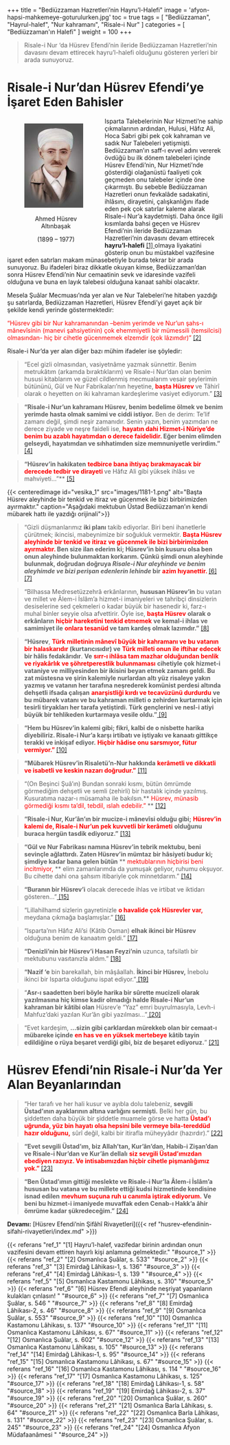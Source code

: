 +++
title = "Bediüzzaman Hazretleri’nin Hayru’l-Halefi"
image = 'afyon-hapsi-mahkemeye-goturulurken.jpg'
toc = true
tags = [
    "Bediüzzaman",
    "Hayrul-halef",
    "Nur kahramanı",
    "Risale-i Nur"
]
categories = [
    "Bediüzzaman'ın Halefi"
]
weight = 100
+++


>Risale-i Nur ‘da Hüsrev Efendi’nin ileride Bediüzzaman Hazretleri’nin davasını devam ettirecek hayru’l-halefi olduğunu gösteren yerleri bir arada sunuyoruz. 


# Risale-i Nur’dan Hüsrev Efendi’ye İşaret Eden Bahisler

<figure style="float:left; width: 147px;">
  <img src="images/husrev-ustad.jpg"  />
  <figcaption>
      <p style="text-align:center;">Ahmed Hüsrev Altınbaşak</p>
      <p style="text-align:center;">(1899 – 1977)</p>
  </figcaption>
</figure>



Isparta Talebelerinin Nur Hizmeti’ne sahip çıkmalarının ardından, Hulusi, 
Hâfız Ali, Hoca Sabri gibi pek çok kahraman ve sadık Nur Talebeleri yetişmişti.
Bediüzzaman’ın saff-ı evvel adını vererek övdüğü bu ilk dönem talebeleri içinde
Hüsrev Efendi’nin, Nur Hizmeti’nde gösterdiği olağanüstü faaliyeti çok geçmeden
onu talebeler içinde öne çıkarmıştı. Bu sebeble Bediüzzaman Hazretleri onun 
fevkalâde sadakatini, ihlâsını, dirayetini, çalışkanlığını ifade eden pek çok 
satırlar kaleme alarak Risale-i Nur’a kaydetmişti. Daha önce ilgili kısımlarda 
bahsi geçen ve Hüsrev Efendi’nin ileride Bediüzzaman Hazretleri’nin davasını devam 
ettirecek <b>hayru’l-halefi</b> 
<a name="source_1" href="#ref_1"> [1] </a>
olmaya liyakatini gösterip onun bu müstakbel
vazifesine işaret eden satırları makam münasebetiyle burada tekrar bir arada sunuyoruz. 
Bu ifadeleri biraz dikkatle okuyan kimse, Bediüzzaman’dan sonra Hüsrev Efendi’nin Nur 
cemaatinin sevk ve idaresinde vazifeli olduğuna ve buna en layık talebesi olduğuna kanaat sahibi olacaktır.


Mesela Şuâlar Mecmuası’nda yer alan ve Nur Talebeleri’ne hitaben yazdığı şu satırlarda, Bediüzzaman Hazretleri, 
Hüsrev Efendi’yi gayet açık bir şekilde kendi yerinde göstermektedir:


<span style="color:red">“Hüsrev gibi bir Nur kahramanından –benim yerimde 
ve Nur’un şahs-ı mânevîsinin (manevi şahsiyetinin) çok ehemmiyetli 
bir mümessili (temsilcisi) olmasından-  hiç bir cihetle gücenmemek elzemdir
 (çok lâzımdır)” <a name="source_2" href="#ref_2"> [2] </a> </span>

Risale-i Nur’da yer alan diğer bazı mühim ifadeler ise şöyledir:


> “Ecel gizli olmasından, vasiyetnâme yazmak sünnettir. 
Benim metrukâtım (arkamda bıraktıklarım) ve Risale-i Nur’dan olan benim hususi kitablarım ve güzel cildlenmiş 
mecmualarım vesair şeylerimin bütününü, Gül ve Nur Fabrikaları’nın heyetine, **<span style="color:red"> başta Hüsrev </span>** ve
 Tâhirî olarak o heyetten on iki kahraman kardeşlerime vasiyet ediyorum.” 
<a name="source_3" href="#ref_3"> [3] </a>

>**“Risale-i Nur’un kahramanı Hüsrev, benim bedelime ölmek ve benim yerimde hasta olmak samimi ve ciddi istiyor.** 
Ben de derim: Te’lif zamanı değil, şimdi neşir zamanıdır. 
Senin yazın, benim yazımdan ne derece ziyade ve neşre faideli ise,
**<span style="color:red"> hayatın dahi Hizmet-i Nûriye’de benim bu azablı hayatımdan o derece faidelidir. </span>** **Eğer benim elimden gelseydi, hayatımdan ve sıhhatimden size memnuniyetle verirdim.”** 
<a name="source_4" href="#ref_4"> [4] </a>

>**“Hüsrev’in hakikaten** **<span style="color:red">tedbirce bana ihtiyaç bırakmayacak bir derecede tedbir ve dirayeti </span>** ve Hâfız Ali gibi yüksek ihlâsı ve mahviyeti…”**  <a name="source_5" href="#ref_5"> [5] </a>

{{< centeredimage id="vesika_1" 
                  src="images/1181-1.png"
                  alt="Başta Hüsrev aleyhinde bir tenkid ve itiraz ve gücenmek ile bizi birbirimizden ayırmaktır."
                  caption="Aşağıdaki mektubun Üstad Bediüzzaman’ın kendi mübarek hattı ile yazdığı orijinali">}}

>“Gizli düşmanlarımız **iki planı** takib ediyorlar. Biri beni ihanetlerle çürütmek; ikincisi, mabeynimize bir soğukluk vermektir. 
**<span style="color:red"> Başta Hüsrev aleyhinde bir tenkid ve itiraz ve gücenmek ile bizi birbirimizden ayırmaktır. </span>**
**Ben size ilan ederim ki; Hüsrev’in bin kusuru olsa ben onun aleyhinde bulunmaktan korkarım. 
Çünkü şimdi onun aleyhinde bulunmak, doğrudan doğruya  *Risale-i Nur aleyhinde ve benim aleyhimde ve bizi perişan edenlerin lehinde*  bir** **<span style="color:red">azim hıyanettir. </span>**
<a name="source_6" href="#ref_6"> [6] </a>
<a name="source_7" href="#ref_7"> [7] </a>

>“Bilhassa Medresetüzzehrâ erkânlarının, **hususan Hüsrev’in** bu vatan ve millet ve Âlem-i İslâm’a hizmet-i imaniyeleri 
ve tahribçi dinsizlerin desiselerine sed çekmeleri o kadar büyük bir hasenedir ki, 
farz-ı muhal binler seyyie olsa afvettirir. Öyle ise, **<span style="color:red">başta Hüsrev</span>** **olarak o erkânların** **<span style="color:red"> hiçbir hareketini tenkid etmemek</span>**
**ve kemal-i ihlas ve samimiyet ile** **<span style="color:red"> onlara tesanüd </span>** **ve tam kardeş olmak lazımdır.”** <a name="source_8" href="#ref_8"> [8] </a>


>**“Hüsrev**, **<span style="color:red">Türk milletinin mânevî büyük bir kahramanı ve bu vatanın bir halaskarıdır  </span> (kurtarıcısıdır) ve** 
**<span style="color:red">Türk milleti onun ile iftihar edecek</span>**
**bir hâlis fedakârıdır**. **Ve** 
**<span style="color:red">sırr-ı ihlâsa tam mazhar olduğundan benlik ve riyakârlık ve şöhretperestlik bulunmaması</span>** 
**cihetiyle çok hizmet-i vataniye ve milliyesinden bir ikisini beyan etmek zamanı geldi. Bu zat müstesna ve şirin
kalemiyle nurlardan altı yüz risaleye yakın yazmış ve vatanın her tarafına neşrederek komünist perdesi altında 
dehşetli ifsada çalışan** **<span style="color:red">anarşistliği kırdı ve tecavüzünü durdurdu</span>**
**ve bu mübarek vatanı ve bu kahraman milleti o zehirden kurtarmak için tesirli tiryakları her tarafa yetiştirdi. Türk gençlerini ve nesl-i atiyi büyük bir tehlikeden kurtarmaya vesile oldu.”**<a name="source_9" href="#ref_9"> [9] </a>

>**“Hem bu Hüsrev’in kalemi gibi; fikri, kalbi de o nisbette harika diyebiliriz. Risale-i Nur’a karşı irtibatı ve iştiyakı ve kanaatı gittikçe terakki ve inkişaf ediyor.** **<span style="color:red">
Hiçbir hâdise onu sarsmıyor, fütur vermiyor.” </span>**<a name="source_10" href="#ref_10"> [10] </a>

>**“Mübarek Hüsrev’in Risaletü’n-Nur hakkında** **<span style="color:red">
kerâmetli ve dikkatli ve isabetli ve keskin nazarı doğrudur.”</span>**
<a name="source_11" href="#ref_11"> [11] </a>

>“(On Beşinci Şuâ’ın) Bundan sonraki kısmı, bütün ömrümde görmediğim dehşetli ve semli (zehirli) bir hastalık içinde yazılmış. Kusuratıma nazar-ı müsamaha ile bakılsın.**<span style="color:red">
Hüsrev, münasib görmediği kısmı ta’dil, tebdil, ıslah edebilir.” </span>
** <a name="source_12" href="#ref_12"> [12] </a>

>**“Risale-i Nur, Kur’ân’ın bir mucize-i mânevîsi olduğu gibi;** **<span style="color:red">
Hüsrev’in kalemi de, Risale-i Nur’un pek kuvvetli bir kerâmeti</span>** 
**olduğunu buraca hergün tasdik ediyoruz.”**  <a name="source_13" href="#ref_13"> [13] </a>

>**“Gül ve Nur Fabrikası namına Hüsrev’in tebrik mektubu, beni sevinçle ağlattırdı. Zaten Hüsrev’in mümtaz bir hâsiyeti budur ki; şimdiye kadar bana gelen bütün** **<span style="color:red">
mektublarının hiçbirisi beni incitmiyor,</span>
** elim zamanlarımda da yumuşak geliyor, ruhumu okşuyor. Bu cihette dahi ona şahsım itibariyle çok minnetdarım.” <a name="source_14" href="#ref_14"> [14] </a>

>**“Buranın bir Hüsrev’i** olacak derecede ihlas ve irtibat ve iktidarı gösteren…”<a name="source_15" href="#ref_15"> [15] </a>

>“Lillahilhamd sizlerin gayretinizle **<span style="color:red">o havalide çok Hüsrevler var,</span>** meydana çıkmağa başlamışlar.” <a name="source_16" href="#ref_16"> [16] </a>

>“Isparta’nın Hâfız Ali’si (Kâtib Osman) **elhak ikinci bir Hüsrev** olduğuna benim de kanaatım geldi.” <a name="source_17" href="#ref_17"> [17] </a>

>**“Denizli’nin bir Hüsrev’i Hasan Feyzi’nin** uzunca, tafsilatlı bir mektubunu vasıtanızla aldım.” <a name="source_18" href="#ref_18"> [18] </a>

>**“Nazif ‘e** bin barekallah, bin mâşâallah. **İkinci bir Hüsrev,** İnebolu ikinci bir Isparta olduğunu ispat ediyor.”<a name="source_19" href="#ref_19"> [19] </a>

>“**Asr-ı saadetten beri böyle harika bir sûrette mucizeli olarak yazılmasına hiç kimse kadir olmadığı halde Risale-i Nur’un kahraman bir kâtibi olan** Hüsrev’e “Yaz” emri buyrulmasıyla, Levh-i Mahfuz’daki yazılan Kur’ân gibi yazılması…”<a name="source_20" href="#ref_20"> [20] </a>

>“Evet kardeşim, **…sizin gibi çarklardan mürekkeb olan bir cemaat-ı mübareke içinde** **<span style="color:red">
en has ve en yüksek mertebeye</span>**
**kâtib tayin edildiğine  o rüya beşaret verdiği gibi, biz de beşaret ediyoruz.**” <a name="source_21" href="#ref_21"> [21] </a>

# Hüsrev Efendi’nin Risale-i Nur’da Yer Alan Beyanlarından

>“Her tarafı ve her hali kusur ve ayıbla dolu talebeniz, **sevgili Üstad’ının ayaklarının altına varlığını sermişti.** Belki her gün, bu şiddetten daha büyük bir şiddetle muamele görse ve hatta **<span style="color:red">
 Üstad’ı uğrunda, yüz bin hayatı olsa hepsini bile vermeye bila-tereddüd hazır olduğunu,</span>** sûrî değil, kalbi bir itirafla müheyyâdır (hazırdır).” <a name="source_22" href="#ref_22"> [22] </a>

>**“Evet sevgili Üstad’ım, biz Allah’tan, Kur’ân’dan, Habib-i Zişan’dan ve Risale-i Nur’dan ve Kur’ân dellalı** **<span style="color:red">siz sevgili Üstad’ımızdan ebediyen razıyız. Ve intisabımızdan hiçbir cihetle pişmanlığımız yok.” </span>**<a name="source_23" href="#ref_23"> [23] </a>

>**“Ben Üstad’ımın gittiği meslekte ve Risale-i Nur’la Âlem-i İslâm’a hususan bu vatana ve bu millete ettiği kudsi hizmetinde kendisine isnad edilen** **<span style="color:red">
mevhum suçuna ruh u canımla iştirak ediyorum.</span>** 
**Ve beni bu hizmet-i imaniyede muvaffak eden Cenab-ı Hakk’a âhir ömrüme kadar şükredeceğim.”**  <a name="source_24" href="#ref_24"> [24] </a>

**Devamı:** [Hüsrev Efendi’nin Şifâhî Rivayetleri]({{< ref "husrev-efendinin-sifahi-rivayetleri/index.md" >}})

{{< referans "ref_1" "[1] Hayru’l-halef, vazifedar birinin ardından onun vazifesini devam ettiren hayırlı kişi anlamına gelmektedir." "#source_1" >}}
{{< referans "ref_2" "[2] Osmanlıca Şuâlar, s. 533" "#source_2" >}}
{{< referans "ref_3" "[3] Emirdağ Lâhikası-1, s. 136" "#source_3" >}}
{{< referans "ref_4" "[4] Emirdağ Lâhikası-1, s. 139 " "#source_4" >}}
{{< referans "ref_5" "[5] Osmanlıca Kastamonu Lâhikası, s. 310" "#source_5" >}}
{{< referans "ref_6" "[6] Hüsrev Efendi aleyhinde neşriyat yapanların kulakları çınlasın! " "#source_6" >}}
{{< referans "ref_7" "[7] Osmanlıca Şuâlar, s. 546  " "#source_7" >}}
{{< referans "ref_8" "[8] Emirdağ Lâhikası-2, s. 46" "#source_8" >}}
{{< referans "ref_9" "[9] Osmanlıca Şuâlar, s. 553" "#source_9" >}}
{{< referans "ref_10" "[10] Osmanlıca Kastamonu Lâhikası, s. 137" "#source_10" >}}
{{< referans "ref_11" "[11] Osmanlıca Kastamonu Lâhikası, s. 67" "#source_11" >}}
{{< referans "ref_12" "[12] Osmanlıca Şuâlar, s. 602" "#source_12" >}}
{{< referans "ref_13" "[13] Osmanlıca Kastamonu Lâhikası, s. 105" "#source_13" >}}
{{< referans "ref_14" "[14] Emirdağ Lâhikası-1, s. 95" "#source_14" >}}
{{< referans "ref_15" "[15] Osmanlıca Kastamonu Lâhikası, s. 67" "#source_15" >}}
{{< referans "ref_16" "[16] Osmanlıca Kastamonu Lâhikası, s. 114 " "#source_16" >}}
{{< referans "ref_17" "[17] Osmanlıca Kastamonu Lâhikası, s. 125" "#source_17" >}}
{{< referans "ref_18" "[18] Emirdağ Lâhikası-1, s. 58" "#source_18" >}}
{{< referans "ref_19" "[19] Emirdağ Lâhikası-2, s. 37" "#source_19" >}}
{{< referans "ref_20" "[20] Osmanlıca Şuâlar, s. 260" "#source_20" >}}
{{< referans "ref_21" "[21] Osmanlıca Barla Lâhikası, s. 64" "#source_21" >}}
{{< referans "ref_22" "[22] Osmanlıca Barla Lâhikası, s. 131" "#source_22" >}}
{{< referans "ref_23" "[23] Osmanlıca Şuâlar, s. 245" "#source_23" >}}
{{< referans "ref_24" "[24] Osmanlıca Afyon Müdafaanâmesi " "#source_24" >}}
